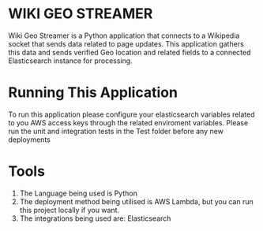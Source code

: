 # WIKI GEO STREAMER
Wiki Geo Streamer is a Python application that connects to a Wikipedia socket that sends data related to page updates. This application gathers this data and sends verified Geo location and related fields to a connected Elasticsearch instance for processing. 

# Running This Application

To  run this application please configure your elasticsearch variables related to you AWS access keys through the related enviroment variables. Please run the unit and integration tests in the Test folder before any new deployments
# Tools

1. The Language being used is Python
2. The deployment method being utilised is AWS Lambda, but you can run this project locally if you want.
3. The integrations being used are: Elasticsearch